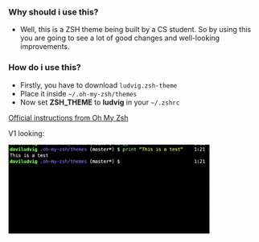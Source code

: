 ### Why should i use this?
* Well, this is a ZSH theme being built by a CS student. So by using this you are going to see a lot of good changes and well-looking improvements.

### How do i use this?
* Firstly, you have to download `ludvig.zsh-theme`
* Place it inside `~/.oh-my-zsh/themes`
* Now set __ZSH_THEME__ to **ludvig** in your `~/.zshrc`

[Official instructions from Oh My Zsh](https://github.com/ohmyzsh/ohmyzsh/wiki/Themes)

V1 looking:

<img src="docs/v1.png" width="400" alt = "v1 look">